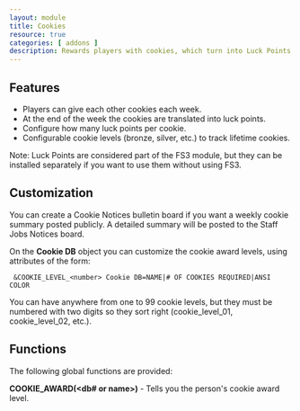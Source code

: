 ```yaml
---
layout: module
title: Cookies
resource: true
categories: [ addons ]
description: Rewards players with cookies, which turn into Luck Points.
---
```


## Features 
* Players can give each other cookies each week.
* At the end of the week the cookies are translated into luck points.
* Configure how many luck points per cookie.
* Configurable cookie levels (bronze, silver, etc.) to track lifetime cookies.

Note: Luck Points are considered part of the FS3 module, but they can be installed separately if you want to use them without using FS3.

## Customization 
You can create a Cookie Notices bulletin board if you want a weekly cookie summary posted publicly.  A detailed summary will be posted to the Staff Jobs Notices board.

On the **Cookie DB** object you can customize the cookie award levels, using attributes of the form:

     &COOKIE_LEVEL_<number> Cookie DB=NAME|# OF COOKIES REQUIRED|ANSI COLOR

You can have anywhere from one to 99 cookie levels, but they must be numbered with two digits so they sort right (cookie_level_01, cookie_level_02, etc.).

## Functions
The following global functions are provided:

**COOKIE_AWARD(<db# or name>)** - Tells you the person's cookie award level.
